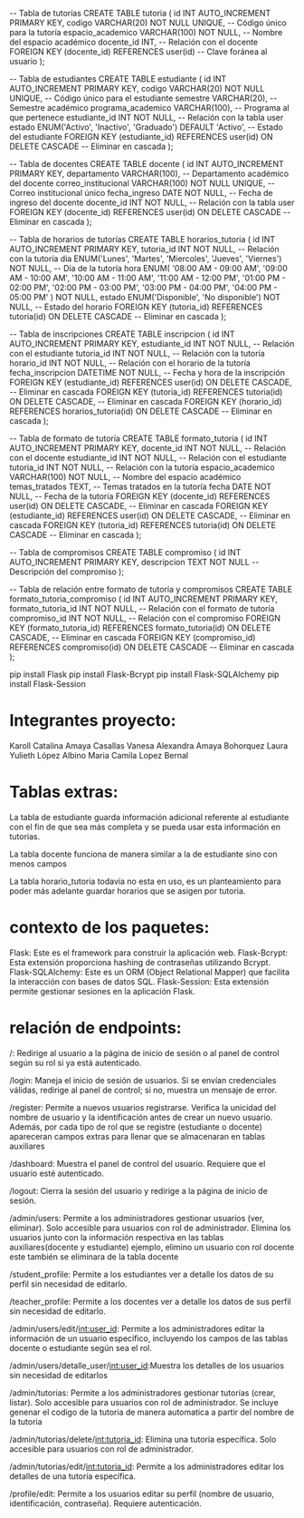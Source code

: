 -- Tabla de tutorías
CREATE TABLE tutoria (
    id INT AUTO_INCREMENT PRIMARY KEY,
    codigo VARCHAR(20) NOT NULL UNIQUE, -- Código único para la tutoría
    espacio_academico VARCHAR(100) NOT NULL, -- Nombre del espacio académico
    docente_id INT, -- Relación con el docente
    FOREIGN KEY (docente_id) REFERENCES user(id) -- Clave foránea al usuario
);

-- Tabla de estudiantes
CREATE TABLE estudiante (
    id INT AUTO_INCREMENT PRIMARY KEY,
    codigo VARCHAR(20) NOT NULL UNIQUE, -- Código único para el estudiante
    semestre VARCHAR(20), -- Semestre académico
    programa_academico VARCHAR(100), -- Programa al que pertenece
    estudiante_id INT NOT NULL, -- Relación con la tabla user
    estado ENUM('Activo', 'Inactivo', 'Graduado') DEFAULT 'Activo', -- Estado del estudiante
    FOREIGN KEY (estudiante_id) REFERENCES user(id) ON DELETE CASCADE -- Eliminar en cascada
);

-- Tabla de docentes
CREATE TABLE docente (
    id INT AUTO_INCREMENT PRIMARY KEY,
    departamento VARCHAR(100), -- Departamento académico del docente
    correo_institucional VARCHAR(100) NOT NULL UNIQUE, -- Correo institucional único
    fecha_ingreso DATE NOT NULL, -- Fecha de ingreso del docente
    docente_id INT NOT NULL, -- Relación con la tabla user
    FOREIGN KEY (docente_id) REFERENCES user(id) ON DELETE CASCADE -- Eliminar en cascada
);

-- Tabla de horarios de tutorías
CREATE TABLE horarios_tutoria (
    id INT AUTO_INCREMENT PRIMARY KEY,
    tutoria_id INT NOT NULL, -- Relación con la tutoría
    dia ENUM('Lunes', 'Martes', 'Miercoles', 'Jueves', 'Viernes') NOT NULL, -- Día de la tutoría
    hora ENUM(
        '08:00 AM - 09:00 AM',
        '09:00 AM - 10:00 AM',
        '10:00 AM - 11:00 AM',
        '11:00 AM - 12:00 PM',
        '01:00 PM - 02:00 PM',
        '02:00 PM - 03:00 PM',
        '03:00 PM - 04:00 PM',
        '04:00 PM - 05:00 PM'
    ) NOT NULL,
    estado ENUM('Disponible', 'No disponible') NOT NULL, -- Estado del horario
    FOREIGN KEY (tutoria_id) REFERENCES tutoria(id) ON DELETE CASCADE -- Eliminar en cascada
);

-- Tabla de inscripciones
CREATE TABLE inscripcion (
    id INT AUTO_INCREMENT PRIMARY KEY,
    estudiante_id INT NOT NULL, -- Relación con el estudiante
    tutoria_id INT NOT NULL, -- Relación con la tutoría
    horario_id INT NOT NULL, -- Relación con el horario de la tutoría
    fecha_inscripcion DATETIME NOT NULL, -- Fecha y hora de la inscripción
    FOREIGN KEY (estudiante_id) REFERENCES user(id) ON DELETE CASCADE, -- Eliminar en cascada
    FOREIGN KEY (tutoria_id) REFERENCES tutoria(id) ON DELETE CASCADE, -- Eliminar en cascada
    FOREIGN KEY (horario_id) REFERENCES horarios_tutoria(id) ON DELETE CASCADE -- Eliminar en cascada
);

-- Tabla de formato de tutoría
CREATE TABLE formato_tutoria (
    id INT AUTO_INCREMENT PRIMARY KEY,
    docente_id INT NOT NULL, -- Relación con el docente
    estudiante_id INT NOT NULL, -- Relación con el estudiante
    tutoria_id INT NOT NULL, -- Relación con la tutoría
    espacio_academico VARCHAR(100) NOT NULL, -- Nombre del espacio académico
    temas_tratados TEXT, -- Temas tratados en la tutoría
    fecha DATE NOT NULL, -- Fecha de la tutoría
    FOREIGN KEY (docente_id) REFERENCES user(id) ON DELETE CASCADE, -- Eliminar en cascada
    FOREIGN KEY (estudiante_id) REFERENCES user(id) ON DELETE CASCADE, -- Eliminar en cascada
    FOREIGN KEY (tutoria_id) REFERENCES tutoria(id) ON DELETE CASCADE -- Eliminar en cascada
);

-- Tabla de compromisos
CREATE TABLE compromiso (
    id INT AUTO_INCREMENT PRIMARY KEY,
    descripcion TEXT NOT NULL -- Descripción del compromiso
);

-- Tabla de relación entre formato de tutoría y compromisos
CREATE TABLE formato_tutoria_compromiso (
    id INT AUTO_INCREMENT PRIMARY KEY,
    formato_tutoria_id INT NOT NULL, -- Relación con el formato de tutoría
    compromiso_id INT NOT NULL, -- Relación con el compromiso
    FOREIGN KEY (formato_tutoria_id) REFERENCES formato_tutoria(id) ON DELETE CASCADE, -- Eliminar en cascada
    FOREIGN KEY (compromiso_id) REFERENCES compromiso(id) ON DELETE CASCADE -- Eliminar en cascada
);

pip install Flask
pip install Flask-Bcrypt
pip install Flask-SQLAlchemy
pip install Flask-Session

# Integrantes proyecto:

Karoll Catalina Amaya Casallas
Vanesa Alexandra Amaya Bohorquez
Laura Yulieth López Albino
Maria Camila Lopez Bernal 

# Tablas extras:

La tabla de estudiante guarda información adicional referente al estudiante con el fin de que sea más completa y se pueda usar esta información en tutorias.

La tabla docente funciona de manera similar a la de estudiante sino con menos campos

La tabla horario_tutoria todavía no esta en uso, es un planteamiento para poder más adelante guardar horarios que se asigen por tutoria.

# contexto de los paquetes:

Flask: Este es el framework para construir la aplicación web.
Flask-Bcrypt: Esta extensión proporciona hashing de contraseñas utilizando Bcrypt.
Flask-SQLAlchemy: Este es un ORM (Object Relational Mapper) que facilita la interacción con bases de datos SQL.
Flask-Session: Esta extensión permite gestionar sesiones en la aplicación Flask.

# relación de endpoints:

/: Redirige al usuario a la página de inicio de sesión o al panel de control según su rol si ya está autenticado.

/login: Maneja el inicio de sesión de usuarios. Si se envían credenciales válidas, redirige al panel de control; si no, muestra un mensaje de error.

/register: Permite a nuevos usuarios registrarse. Verifica la unicidad del nombre de usuario y la identificación antes de crear un nuevo usuario. Además, por cada tipo de rol que se registre (estudiante o docente) apareceran campos extras para llenar que se almacenaran en tablas auxiliares

/dashboard: Muestra el panel de control del usuario. Requiere que el usuario esté autenticado.

/logout: Cierra la sesión del usuario y redirige a la página de inicio de sesión.

/admin/users: Permite a los administradores gestionar usuarios (ver, eliminar). Solo accesible para usuarios con rol de administrador. Elimina los usuarios junto con la información respectiva en las tablas auxiliares(docente y estudiante) ejemplo, elimino un usuario con rol docente este también se eliminara de la tabla docente

/student_profile: Permite a los estudiantes ver a detalle los datos de su perfil sin necesidad de editarlo.

/teacher_profile: Permite a los docentes ver a detalle los datos de sus perfil sin necesidad de editarlo.

/admin/users/edit/<int:user_id>: Permite a los administradores editar la información de un usuario específico, incluyendo los campos de las tablas docente o estudiante según sea el rol.

/admin/users/detalle_user/<int:user_id>:Muestra los detalles de los usuarios sin necesidad de editarlos

/admin/tutorias: Permite a los administradores gestionar tutorías (crear, listar). Solo accesible para usuarios con rol de administrador. Se incluye genenar el codigo de la tutoria de manera automatica a partir del nombre de la tutoria

/admin/tutorias/delete/<int:tutoria_id>: Elimina una tutoría específica. Solo accesible para usuarios con rol de administrador.

/admin/tutorias/edit/<int:tutoria_id>: Permite a los administradores editar los detalles de una tutoría específica.

/profile/edit: Permite a los usuarios editar su perfil (nombre de usuario, identificación, contraseña). Requiere autenticación. 
